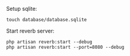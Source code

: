 
Setup sqlite:
```
touch database/database.sqlite
```

Start reverb server:
```
php artisan reverb:start --debug
php artisan reverb:start --port=8080 --debug
```
